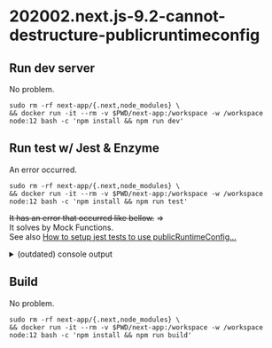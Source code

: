 # 202002.next.js-9.2-cannot-destructure-publicruntimeconfig

## Run dev server

No problem.

```shellsession
sudo rm -rf next-app/{.next,node_modules} \
&& docker run -it --rm -v $PWD/next-app:/workspace -w /workspace node:12 bash -c 'npm install && npm run dev'
```

## Run test w/ Jest & Enzyme

An error occurred.

```shellsession
sudo rm -rf next-app/{.next,node_modules} \
&& docker run -it --rm -v $PWD/next-app:/workspace -w /workspace node:12 bash -c 'npm install && npm run test'
```

~~It has an error that occurred like bellow.~~ =>  
It solves by Mock Functions.  
See also [How to setup jest tests to use publicRuntimeConfig...](https://spectrum.chat/next-js/general/how-to-setup-jest-tests-to-use-publicruntimeconfig~27f8cee1-d4a4-4b68-bb62-ea6562a77544)

<details>
<summary>(outdated) console output</summary>

```shellsession
> core-js@2.6.11 postinstall /workspace/node_modules/core-js
> node -e "try{require('./postinstall')}catch(e){}"

Thank you for using core-js ( https://github.com/zloirock/core-js ) for polyfilling JavaScript standard library!

The project needs your help! Please consider supporting of core-js on Open Collective or Patreon:
> https://opencollective.com/core-js
> https://www.patreon.com/zloirock

Also, the author of core-js ( https://github.com/zloirock ) is looking for a good job -)

npm WARN optional SKIPPING OPTIONAL DEPENDENCY: fsevents@1.2.11 (node_modules/webpack/node_modules/fsevents):
npm WARN notsup SKIPPING OPTIONAL DEPENDENCY: Unsupported platform for fsevents@1.2.11: wanted {"os":"darwin","arch":"any"} (current: {"os":"linux","arch":"x64"})
npm WARN optional SKIPPING OPTIONAL DEPENDENCY: fsevents@2.1.2 (node_modules/fsevents):
npm WARN notsup SKIPPING OPTIONAL DEPENDENCY: Unsupported platform for fsevents@2.1.2: wanted {"os":"darwin","arch":"any"} (current: {"os":"linux","arch":"x64"})

added 1290 packages from 547 contributors and audited 1212326 packages in 18.587s
found 0 vulnerabilities


> next-app@0.1.0 test /workspace
> jest

 FAIL  components/nav.test.js
  ● Test suite failed to run

    TypeError: Cannot destructure property `publicRuntimeConfig` of 'undefined' or 'null'.

      3 | import getConfig from 'next/config'
      4 |
    > 5 | const { publicRuntimeConfig } = getConfig()
        |       ^
      6 | const isDev = publicRuntimeConfig.isDev
      7 |
      8 | const links = [

      at Object.<anonymous> (components/nav.js:5:7)
      at Object.<anonymous> (components/nav.test.js:2:1)

Test Suites: 1 failed, 1 total
Tests:       0 total
Snapshots:   0 total
Time:        2.156s
Ran all test suites.
npm ERR! code ELIFECYCLE
npm ERR! errno 1
npm ERR! next-app@0.1.0 test: `jest`
npm ERR! Exit status 1
npm ERR!
npm ERR! Failed at the next-app@0.1.0 test script.
npm ERR! This is probably not a problem with npm. There is likely additional logging output above.

npm ERR! A complete log of this run can be found in:
npm ERR!     /root/.npm/_logs/2020-02-05T09_53_59_641Z-debug.log
```

</details>

## Build

No problem.

```shellsession
sudo rm -rf next-app/{.next,node_modules} \
&& docker run -it --rm -v $PWD/next-app:/workspace -w /workspace node:12 bash -c 'npm install && npm run build'
```
